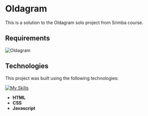 # **Oldagram**

This is a solution to the Oldagram solo project from Srimba course.

## Requirements
![Oldagram](https://github.com/JosefKorba/Oldagram/assets/123871865/f831008e-8758-4dad-a3f6-c65d010c4fed)

## Technologies  
This project was built using the following technologies:  

[![My Skills](https://skillicons.dev/icons?i=html,css,javascript)](https://skillicons.dev)  

- **HTML**
- **CSS**
- **Javascript**
